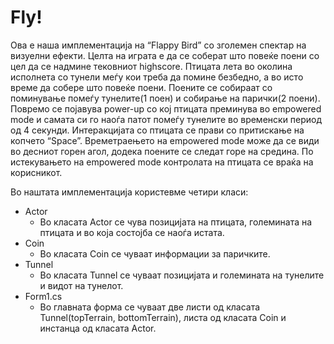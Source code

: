 # Fly!
Ова е наша имплементација на “Flappy Bird” со зголемен спектар на визуелни ефекти. Целта на играта е да се соберат што повеќе поени со цел да се надмине тековниот highscore. Птицата лета во околина исполнета со тунели меѓу кои треба да помине безбедно, а во исто време да собере што повеќе поени. Поените се собираат со поминување помеѓу тунелите(1 поен) и собирање на парички(2 поени). Повремо се појавува power-up со кој птицата преминува во empowered mode и самата си го наоѓа патот помеѓу тунелите во временски период од 4 секунди. Интеракцијата со птицата се прави со притискање на копчето “Space”. Времетраењето на empowered mode може да се види во десниот горен агол, додека поените се следат горе на средина. По истекувањето на empowered mode контролата на птицата се враќа на корисникот.

Во наштата имплементација користевме четири класи:

* Actor
  * Во класата Actor се чува позицијата на птицата, големината на птицата и во која состојба се наоѓа истата.
* Coin
  * Во класата Coin се чуваат информации за паричките.
* Tunnel
  * Во класата Tunnel се чуваат позицијата и големината на тунелите и видот на тунелот.
* Form1.cs
  * Во главната форма се чуваат две листи од класата Tunnel(topTerrain, bottomTerrain), листа од класата Coin и инстанца од класата Actor.
